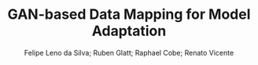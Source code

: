 ---
paperId: 3
author: Felipe Leno da Silva; Ruben Glatt; Raphael Cobe; Renato Vicente
publicationauthor: Leno Da Silva, F. et al.
title: GAN-based Data Mapping for Model Adaptation
pdf: paper_03.pdf
poster: poster_3.png
pitch: https://slideslive.com/38962877/ganbased-data-mapping-for-model-adaptation?ref=account-folder-87716-folders
type: Oral
topic: Deep Learning
category: Extended Abstract
link: https://doi.org/10.52591/lxai202107242
conference: icml
year: 2021
tags: icml-2021
location: Virtual
---